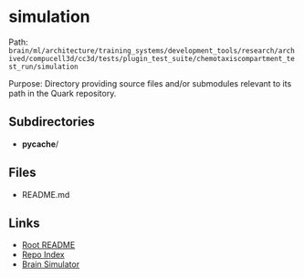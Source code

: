 # simulation

Path: `brain/ml/architecture/training_systems/development_tools/research/archived/compucell3d/cc3d/tests/plugin_test_suite/chemotaxiscompartment_test_run/simulation`

Purpose: Directory providing source files and/or submodules relevant to its path in the Quark repository.

## Subdirectories
- __pycache__/

## Files
- README.md

## Links
- [Root README](../../../../../../../../../../../../README.md)
- [Repo Index](../../../../../../../../../../../../repo_index.json)
- [Brain Simulator](../../../../../../../../../../../../brain/architecture/brain_simulator.py)
